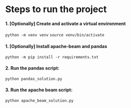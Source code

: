 # Steps to run the project
#### 1. [Optionally] Create and activate a virtual environment
```python -m venv venv```
```source venv/bin/activate```
#### 1. [Optionally] Install apache-beam and pandas
```python -m pip install -r requirements.txt```
#### 2. Run the pandas script:
```python pandas_solution.py```
#### 3. Run the apache beam script:
```python apache_beam_solution.py```